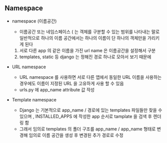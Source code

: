## Namespace

* namespace (이름공간)

  * 이름공간 또는 네임스페이스 ( 는 객체를 구분할 수 있는 범위를 나타내는 말로 일반적으로 하나의 이름 공간에서는 하나의 이름이 단 하나의 객체만을 가리키게 된다

  1. 서로 다른 app 의 같은 이름을 가진 url name 은 이름공간을 설정해서 구분
  2. templates, static 등 django 는 정해진 경로 하나로 모아서 보기 때문에

* URL namespace

  * URL namespace 를 사용하면 서로 다른 앱에서 동일한 URL 이름을 사용하는 경우에도 이름이 지정된 URL 을 고유하게 사용 할 수 있음
  * urls.py 에 app_name attribute 값 작성

* Template namespace

  * Django 는 기본적으로 app_name / 경로에 있는 templates 파일들만 찾을 수 있으며 , INSTALLED_APPS 에 작성한 app 순서로 tamplate 을 검색 후 렌더링 함
  * 그래서 임의로 templates 의 폴더 구조를 app_name / app_name 형태로 변경해 임의로 이름 공간을 생성 후 변경된 추가 경로로 수정
    